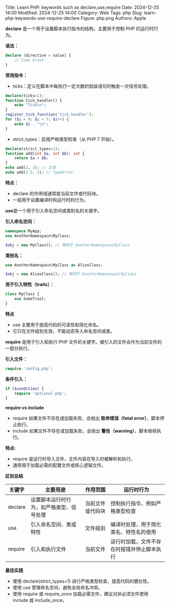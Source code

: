 Title: Learn PHP: keywords such as declare,use,require
Date: 2024-12-25 14:00
Modified: 2024-12-25 14:00
Category: Web
Tags: php
Slug: learn-php-keywords-use-require-declare
Figure: php.png
Authors: Apple

**declare** 是一个用于设置脚本执行指令的结构，主要用于控制 PHP 的运行时行为。

**语法：**
```php
declare (directive = value) {
    // Code block
}
```

**常用指令：**

- ticks：定义在脚本中每执行一定次数的低级语句时触发一次信号处理。

```php
declare(ticks=1);
function tick_handler() {
    echo "Tick\n";
}
register_tick_function('tick_handler');
for ($i = 0; $i < 3; $i++) {
    echo $i . "\n";
}
```

- strict_types：启用严格类型检查（从 PHP 7 开始）。

```php
declare(strict_types=1);
function add(int $a, int $b): int {
    return $a + $b;
}
echo add(2, 3); // 正常
echo add(2.5, 3); // TypeError
```

**特点：**

- declare 的作用域通常是当前文件或代码块。
- 一般用于设置编译时和运行时的行为。

**use**是一个用于引入命名空间或类别名的关键字。

**引入命名空间：**

```php
namespace MyApp;
use AnotherNamespace\MyClass;

$obj = new MyClass(); // 等同于 AnotherNamespace\MyClass
```

**类别名：**

```php
use AnotherNamespace\MyClass as AliasClass;

$obj = new AliasClass(); // 等同于 AnotherNamespace\MyClass
```

**用于引入特性（traits）：**

```php
class MyClass {
    use SomeTrait;
}
```

**特点**

- use 主要用于提高代码的可读性和简化命名。
- 它只在文件级别生效，不能动态导入命名空间或类。

**require** 是用于引入和执行 PHP 文件的关键字。被引入的文件会作为当前文件的一部分执行。

**引入文件：**

```php
require 'config.php';
```

**条件引入：**

```php
if ($condition) {
    require 'optional.php';
}
```

**require vs include**

- require 如果文件不存在或加载失败，会抛出 **致命错误（fatal error）**，脚本停止执行。
- include 如果文件不存在或加载失败，会抛出 **警告（warning）**，脚本继续执行。

**特点:**

- require 是运行时导入文件，文件内容在导入时被解析和执行。
- 通常用于加载必需的配置文件或核心逻辑文件。

**区别总结**

| 关键字 | 主要用途 | 作用范围 | 运行时行为 |
| ----- | ------  | ------ | ------- |
| declare |设置脚本运行时行为，如严格类型、信号处理|当前文件或代码块	|控制执行指令，例如严格类型检查|
|use	  |引入命名空间、类或特性               |文件级别         |编译时处理，用于简化类名、特性名的使用|
|require|引入和执行文件                      |当前文件	       |运行时加载，文件不存在时报错并停止脚本执行|

**最佳实践**

- 使用 declare(strict_types=1) 进行严格类型检查，提高代码的健壮性。
- 使用 use 管理命名空间，避免全局命名冲突。
- 使用 require 或 require_once 加载必需文件，建议对非必须文件使用 include 或 include_once。